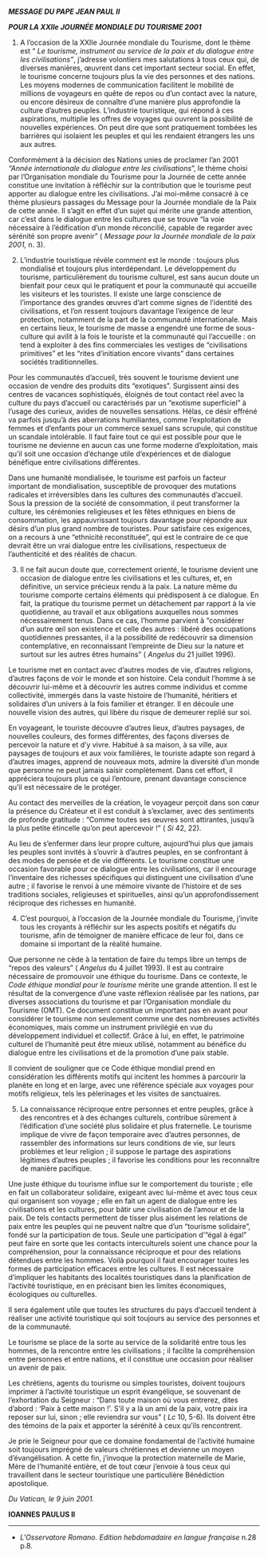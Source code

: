 ***MESSAGE DU PAPE JEAN PAUL II***

***POUR LA XXIIe JOURNÉE MONDIALE DU TOURISME 2001***

1. A l’occasion de la XXIIe Journée mondiale du Tourisme, dont le thème est “ *Le tourisme, instrument au service de la paix et du dialogue entre les civilisations”*, j’adresse volontiers mes salutations à tous ceux qui, de diverses manières, œuvrent dans cet important secteur social. En effet, le tourisme concerne toujours plus la vie des personnes et des nations. Les moyens modernes de communication facilitent le mobilité de millions de voyageurs en quête de repos ou d’un contact avec la nature, ou encore désireux de connaître d’une manière plus approfondie la culture d’autres peuples. L’industrie touristique, qui répond à ces aspirations, multiplie les offres de voyages qui ouvrent la possibilité de nouvelles expériences. On peut dire que sont pratiquement tombées les barrières qui isolaient les peuples et qui les rendaient étrangers les uns aux autres.

Conformément à la décision des Nations unies de proclamer l’an 2001 *“Année internationale du dialogue entre les civilisations*”, le thème choisi par l’Organisation mondiale du Tourisme pour la Journée de cette année constitue une invitation à réfléchir sur la contribution que le tourisme peut apporter au dialogue entre les civilisations. J’ai moi-même consacré à ce thème plusieurs passages du Message pour la Journée mondiale de la Paix de cette année. Il s’agit en effet d’un sujet qui mérite une grande attention, car c’est dans le dialogue entre les cultures que se trouve “la voie nécessaire à l’édification d’un monde réconcilié, capable de regarder avec sérénité son propre avenir” ( *Message pour la Journée mondiale de la paix 2001,* n. 3).

2. L’industrie touristique révèle comment est le monde : toujours plus mondialisé et toujours plus interdépendant. Le développement du tourisme, particulièrement du tourisme culturel, est sans aucun doute un bienfait pour ceux qui le pratiquent et pour la communauté qui accueille les visiteurs et les touristes. Il existe une large conscience de l’importance des grandes œuvres d’art comme signes de l’identité des civilisations, et l’on ressent toujours davantage l’exigence de leur protection, notamment de la part de la communauté internationale. Mais en certains lieux, le tourisme de masse a engendré une forme de sous-culture qui avilit à la fois le touriste et la communauté qui l’accueille : on tend à exploiter à des fins commerciales les vestiges de “civilisations primitives” et les “rites d’initiation encore vivants” dans certaines sociétés traditionnelles.

Pour les communautés d’accueil, très souvent le tourisme devient une occasion de vendre des produits dits “exotiques”. Surgissent ainsi des centres de vacances sophistiqués, éloignés de tout contact réel avec la culture du pays d’accueil ou caractérisés par un “exotisme superficiel” à l’usage des curieux, avides de nouvelles sensations. Hélas, ce désir effréné va parfois jusqu’à des aberrations humiliantes, comme l’exploitation de femmes et d’enfants pour un commerce sexuel sans scrupule, qui constitue un scandale intolérable. Il faut faire tout ce qui est possible pour que le tourisme ne devienne en aucun cas une forme moderne d’exploitation, mais qu’il soit une occasion d’échange utile d’expériences et de dialogue bénéfique entre civilisations différentes.

Dans une humanité mondialisée, le tourisme est parfois un facteur important de mondialisation, susceptible de provoquer des mutations radicales et irréversibles dans les cultures des communautés d’accueil. Sous la pression de la société de consommation, il peut transformer la culture, les cérémonies religieuses et les fêtes ethniques en biens de consommation, les appauvrissant toujours davantage pour répondre aux désirs d’un plus grand nombre de touristes. Pour satisfaire ces exigences, on a recours à une “ethnicité reconstituée”, qui est le contraire de ce que devrait être un vrai dialogue entre les civilisations, respectueux de l’authenticité et des réalités de chacun.

3. Il ne fait aucun doute que, correctement orienté, le tourisme devient une occasion de dialogue entre les civilisations et les cultures, et, en définitive, un service précieux rendu à la paix. La nature même du tourisme comporte certains éléments qui prédisposent à ce dialogue. En fait, la pratique du tourisme permet un détachement par rapport à la vie quotidienne, au travail et aux obligations auxquelles nous sommes nécessairement tenus. Dans ce cas, l’homme parvient à “considérer d’un autre œil son existence et celle des autres : libéré des occupations quotidiennes pressantes, il a la possibilité de redécouvrir sa dimension contemplative, en reconnaissant l’empreinte de Dieu sur la nature et surtout sur les autres êtres humains” ( *Angelus* du 21 juillet 1996).

Le tourisme met en contact avec d’autres modes de vie, d’autres religions, d’autres façons de voir le monde et son histoire. Cela conduit l’homme à se découvrir lui-même et à découvrir les autres comme individus et comme collectivité, immergés dans la vaste histoire de l’humanité, héritiers et solidaires d’un univers à la fois familier et étranger. Il en découle une nouvelle vision des autres, qui libère du risque de demeurer replié sur soi.

En voyageant, le touriste découvre d’autres lieux, d’autres paysages, de nouvelles couleurs, des formes différentes, des façons diverses de percevoir la nature et d’y vivre. Habitué à sa maison, à sa ville, aux paysages de toujours et aux voix familières, le touriste adapte son regard à d’autres images, apprend de nouveaux mots, admire la diversité d’un monde que personne ne peut jamais saisir complètement. Dans cet effort, il appréciera toujours plus ce qui l’entoure, prenant davantage conscience qu’il est nécessaire de le protéger.

Au contact des merveilles de la création, le voyageur perçoit dans son cœur la présence du Créateur et il est conduit à s’exclamer, avec des sentiments de profonde gratitude : “Comme toutes ses œuvres sont attirantes, jusqu’à la plus petite étincelle qu’on peut apercevoir !” ( *Si* 42, 22).

Au lieu de s’enfermer dans leur propre culture, aujourd’hui plus que jamais les peuples sont invités à s’ouvrir à d’autres peuples, en se confrontant à des modes de pensée et de vie différents. Le tourisme constitue une occasion favorable pour ce dialogue entre les civilisations, car il encourage l’inventaire des richesses spécifiques qui distinguent une civilisation d’une autre ; il favorise le renvoi à une mémoire vivante de l’histoire et de ses traditions sociales, religieuses et spirituelles, ainsi qu’un approfondissement réciproque des richesses en humanité.

4. C’est pourquoi, à l’occasion de la Journée mondiale du Tourisme, j’invite tous les croyants à réfléchir sur les aspects positifs et négatifs du tourisme, afin de témoigner de manière efficace de leur foi, dans ce domaine si important de la réalité humaine.

Que personne ne cède à la tentation de faire du temps libre un temps de “repos des valeurs” ( *Angelus* du 4 juillet 1993). Il est au contraire nécessaire de promouvoir une éthique du tourisme. Dans ce contexte, le *Code éthique mondial pour le tourisme* mérite une grande attention. Il est le résultat de la convergence d’une vaste réflexion réalisée par les nations, par diverses associations du tourisme et par l’Organisation mondiale du Tourisme (OMT). Ce document constitue un important pas en avant pour considérer le tourisme non seulement comme une des nombreuses activités économiques, mais comme un instrument privilégié en vue du développement individuel et collectif. Grâce à lui, en effet, le patrimoine culturel de l’humanité peut être mieux utilisé, notamment au bénéfice du dialogue entre les civilisations et de la promotion d’une paix stable.

Il convient de souligner que ce Code éthique mondial prend en considération les différents motifs qui incitent les hommes à parcourir la planète en long et en large, avec une référence spéciale aux voyages pour motifs religieux, tels les pèlerinages et les visites de sanctuaires.

5. La connaissance réciproque entre personnes et entre peuples, grâce à des rencontres et à des échanges culturels, contribue sûrement à l’édification d’une société plus solidaire et plus fraternelle. Le tourisme implique de vivre de façon temporaire avec d’autres personnes, de rassembler des informations sur leurs conditions de vie, sur leurs problèmes et leur religion ; il suppose le partage des aspirations légitimes d’autres peuples ; il favorise les conditions pour les reconnaître de manière pacifique.

Une juste éthique du tourisme influe sur le comportement du touriste ; elle en fait un collaborateur solidaire, exigeant avec lui-même et avec tous ceux qui organisent son voyage ; elle en fait un agent de dialogue entre les civilisations et les cultures, pour bâtir une civilisation de l’amour et de la paix. De tels contacts permettent de tisser plus aisément les relations de paix entre les peuples qui ne peuvent naître que d’un “tourisme solidaire”, fondé sur la participation de tous. Seule une participation d’“égal à égal” peut faire en sorte que les contacts interculturels soient une chance pour la compréhension, pour la connaissance réciproque et pour des relations détendues entre les hommes. Voilà pourquoi il faut encourager toutes les formes de participation efficaces entre les cultures. Il est nécessaire d’impliquer les habitants des localités touristiques dans la planification de l’activité touristique, en en précisant bien les limites économiques, écologiques ou culturelles.

Il sera également utile que toutes les structures du pays d’accueil tendent à réaliser une activité touristique qui soit toujours au service des personnes et de la communauté.

Le tourisme se place de la sorte au service de la solidarité entre tous les hommes, de la rencontre entre les civilisations ; il facilite la compréhension entre personnes et entre nations, et il constitue une occasion pour réaliser un avenir de paix.

Les chrétiens, agents du tourisme ou simples touristes, doivent toujours imprimer à l’activité touristique un esprit évangélique, se souvenant de l’exhortation du Seigneur : “Dans toute maison où vous entrerez, dites d’abord : ‘Paix à cette maison !’. S’il y a là un ami de la paix, votre paix ira reposer sur lui, sinon ; elle reviendra sur vous” ( *Lc* 10, 5-6). Ils doivent être des témoins de la paix et apporter la sérénité à ceux qu’ils rencontrent.

Je prie le Seigneur pour que ce domaine fondamental de l’activité humaine soit toujours imprégné de valeurs chrétiennes et devienne un moyen d’évangélisation. A cette fin, j’invoque la protection maternelle de Marie, Mère de l’humanité entière, et de tout cœur j’envoie à tous ceux qui travaillent dans le secteur touristique une particulière Bénédiction apostolique.

*Du Vatican, le 9 juin 2001.*

**IOANNES PAULUS II**

* * *

* *L'Osservatore Romano. Edition hebdomadaire en langue française* n.28 p.8.